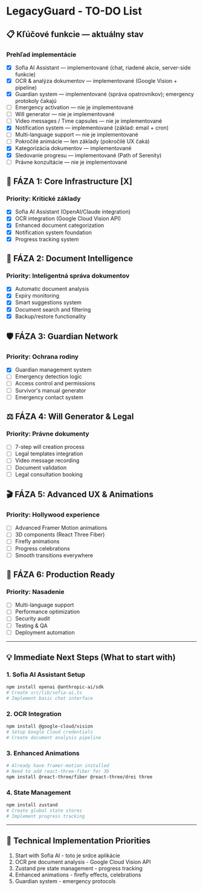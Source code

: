 # LegacyGuard - TO-DO List

## 📋 Kľúčové funkcie — aktuálny stav

### Prehľad implementácie

- [X] Sofia AI Assistant — implementované (chat, riadené akcie, server-side funkcie)
- [X] OCR & analýza dokumentov — implementované (Google Vision + pipeline)
- [X] Guardian system — implementované (správa opatrovníkov); emergency protokoly čakajú
- [ ] Emergency activation — nie je implementované
- [ ] Will generator — nie je implementované
- [ ] Video messages / Time capsules — nie je implementované
- [X] Notification system — implementované (základ: email + cron)
- [ ] Multi-language support — nie je implementované
- [ ] Pokročilé animácie — len základy (pokročilé UX čaká)
- [X] Kategorizácia dokumentov — implementované
- [X] Sledovanie progresu — implementované (Path of Serenity)
- [ ] Právne konzultácie — nie je implementované

## 🚀 FÁZA 1: Core Infrastructure [X]

### Priority: Kritické základy

- [X] Sofia AI Assistant (OpenAI/Claude integration)
- [X] OCR integration (Google Cloud Vision API)
- [X] Enhanced document categorization
- [X] Notification system foundation
- [X] Progress tracking system

## 📄 FÁZA 2: Document Intelligence

### Priority: Inteligentná správa dokumentov

- [X] Automatic document analysis
- [X] Expiry monitoring
- [X] Smart suggestions system
- [X] Document search and filtering
- [X] Backup/restore functionality

## 🛡️ FÁZA 3: Guardian Network

### Priority: Ochrana rodiny

- [X] Guardian management system
- [ ] Emergency detection logic
- [ ] Access control and permissions
- [ ] Survivor's manual generator
- [ ] Emergency contact system

## ⚖️ FÁZA 4: Will Generator & Legal

### Priority: Právne dokumenty

- [ ] 7-step will creation process
- [ ] Legal templates integration
- [ ] Video message recording
- [ ] Document validation
- [ ] Legal consultation booking

## 🎬 FÁZA 5: Advanced UX & Animations

### Priority: Hollywood experience

- [ ] Advanced Framer Motion animations
- [ ] 3D components (React Three Fiber)
- [ ] Firefly animations
- [ ] Progress celebrations
- [ ] Smooth transitions everywhere

## 🚀 FÁZA 6: Production Ready

### Priority: Nasadenie

- [ ] Multi-language support
- [ ] Performance optimization
- [ ] Security audit
- [ ] Testing & QA
- [ ] Deployment automation

---

## 💡 Immediate Next Steps (What to start with)

### 1. Sofia AI Assistant Setup

```bash
npm install openai @anthropic-ai/sdk
# Create src/lib/sofia-ai.ts
# Implement basic chat interface
```

### 2. OCR Integration

```bash
npm install @google-cloud/vision
# Setup Google Cloud credentials
# Create document analysis pipeline
```

### 3. Enhanced Animations

```bash
# Already have framer-motion installed
# Need to add react-three-fiber for 3D
npm install @react-three/fiber @react-three/drei three
```

### 4. State Management

```bash
npm install zustand
# Create global state stores
# Implement progress tracking
```

---

## 🔧 Technical Implementation Priorities

1. Start with Sofia AI - toto je srdce aplikácie
2. OCR pre document analysis - Google Cloud Vision API
3. Zustand pre state management - progress tracking
4. Enhanced animations - firefly effects, celebrations
5. Guardian system - emergency protocols
